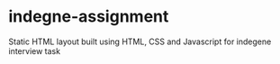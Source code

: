 # indegne-assignment
Static HTML layout built using HTML, CSS and Javascript for indegene interview task
